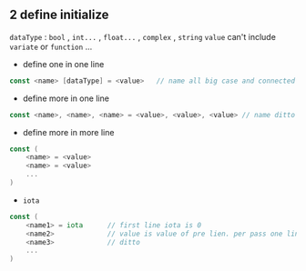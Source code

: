 ## 2 define initialize
`dataType` : `bool` , `int...` , `float...` , `complex` , `string` 
`value` can't include `variate` or `function` ...

* define one in one line
```go
const <name> [dataType] = <value>	// name all big case and connected by _
```

* define more in one line
```go
const <name>, <name>, <name> = <value>, <value>, <value> // name ditto
```

* define more in more line
```go
const (
	<name> = <value>
	<name> = <value>
	...
)
```

* `iota` 
```go
const (
	<name1> = iota		// first line iota is 0
	<name2>				// value is value of pre lien. per pass one line iota++ 
	<name3>				// ditto
	...
)
```
